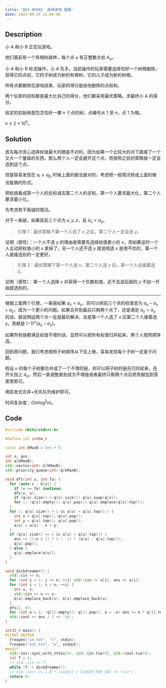 ```yaml
---
title: 'QOJ #5092. 森林游戏 题解'
date: 2025-09-25 21:06:00
---
```


## Description

小 A 和小 B 正在玩游戏。

他们面前有一个有根树森林，每个点 $u$ 有正整数点权 $A_u$。

小 A 和小 B 轮流操作，小 A 先手。当前操作的玩家需要选择恰好一个树根删除，获得它的点权，它的子树成为新的有根树，它的儿子成为新的树根。

所有点都删除后游戏结束，玩家的得分是由他删除的点权和。

两个玩家的目标都是最大化自己的得分，他们都采用最优策略。求最终小 A 的得分。

给定的初始局面包含恰好一棵 $n$ 个点的树，点编号从 $1$ 至 $n$，点 $1$ 为根。

$n\leq 2\times 10^5$。

## Solution

首先每次贪心选择权值最大的根是不对的，因为如果一个比较大的点下面接了一个又大一个量级的东西，那么两个人一定会避开这个点，而按照之前的策略就一定会选到这个点。

但是容易发现在 $a_i\leq a_{p_i}$ 时候上面的做法是对的，考虑把一般情况转成上面的做法能做的形式。

把权值看成第一个人的总和减去第二个人的总和，第一个人要求最大化，第二个人要求最小化。

先考虑若干条链的情况。

对于一条链，如果其前三个点为 $x,y,z$，且 $a_x<a_y$。

> 引理 1：最优策略下第一个人选了 $x$ 之后，第二个人一定会选 $y$。

证明（感性）：一个人不选 $y$ 的理由是需要先选择权值更小的 $x$，而如果这时一个人主动把权值小的 $x$ 拿掉了，另一个人还不选 $y$ 就说明选 $x$ 是很不优的，第一个人直接选别的一定更好。

> 引理 2：最优策略下第一个人选 $x$，第二个人选 $y$ 后，第一个人会接着选 $z$。

证明（感性）：第一个人选择 $x$ 并获得一个负数权值，还不去选后面的 $z$ 不如一开始就选别的。

---

根据上面两个引理，一条链如果 $a_x<a_y$，则可以把前三个点的权值变为 $a_x-a_y+a_z$，成为一个更小的问题。如果合并到最后只剩两个点了，还是满足 $a_x<a_y$ 的话，就说明这两个点一定是最后解决，且是第一个人选了 $x$ 后第二个人接着选 $y$。贡献是 $(-1)^n(a_x-a_y)$。

如果所有链都满足权值不增的话，显然可以把所有权值归并起来，两个人按照顺序选。

回到原问题，我们考虑按照子树顺序从下往上做，容易发现每个子树一定是子问题。

假设 $u$ 的每个子树都合并成了一个不增的链，则可以把子树的链先归并起来，在开头加上 $a_u$。然后一直调整直到成为不增链或者最终只剩两个点后把贡献加到答案里即可。

用启发式合并+优先队列维护即可。

时间复杂度：$O(n\log^2n)$。

## Code

```cpp
#include <bits/stdc++.h>

#define int int64_t

const int kMaxN = 2e5 + 5;

int n, ans;
int a[kMaxN];
std::vector<int> G[kMaxN];
std::priority_queue<int> q[kMaxN];

void dfs(int u, int fa) {
  for (auto v : G[u]) {
    if (v == fa) continue;
    dfs(v, u);
    if (q[u].size() < q[v].size()) q[u].swap(q[v]);
    for (; !q[v].empty(); q[v].pop()) q[u].emplace(q[v].top());
  }
  for (; q[u].size() > 1 && a[u] < q[u].top();) {
    int x = q[u].top(); q[u].pop();
    int y = q[u].top(); q[u].pop();
    a[u] = a[u] - x + y;
  }
  if (q[u].size() == 1 && a[u] < q[u].top()) {
    ans += ((~n & 1) ? 1 : -1) * (a[u] - q[u].top());
    q[u].pop();
  } else {
    q[u].emplace(a[u]);
  }
}

void dickdreamer() {
  std::cin >> n;
  for (int i = 1; i <= n; ++i) std::cin >> a[i], ans += a[i];
  for (int i = 1; i < n; ++i) {
    int u, v;
    std::cin >> u >> v;
    G[u].emplace_back(v), G[v].emplace_back(u);
  }
  dfs(1, 0);
  for (int o = 1; !q[1].empty(); q[1].pop(), o = -o) ans += o * q[1].top();
  std::cout << ans / 2 << '\n';
}

int32_t main() {
#ifdef ORZXKR
  freopen("in.txt", "r", stdin);
  freopen("out.txt", "w", stdout);
#endif
  std::ios::sync_with_stdio(0), std::cin.tie(0), std::cout.tie(0);
  int T = 1;
  // std::cin >> T;
  while (T--) dickdreamer();
  // std::cerr << 1.0 * clock() / CLOCKS_PER_SEC << "s\n";
  return 0;
}
```